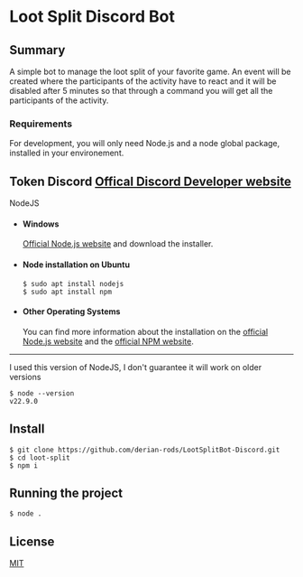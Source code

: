# Loot Split Discord Bot

## Summary

A simple bot to manage the loot split of your favorite game. An event will be created where the participants of the activity have to react and it will be disabled after 5 minutes so that through a command you will get all the participants of the activity.

### Requirements

For development, you will only need Node.js and a node global package, installed in your environement.

Token Discord [Offical Discord Developer website](https://discord.com/developers)
---

NodeJS

- #### Windows

  [Official Node.js website](https://nodejs.org/) and download the installer.

- #### Node installation on Ubuntu

      $ sudo apt install nodejs
      $ sudo apt install npm

- #### Other Operating Systems
  You can find more information about the installation on the [official Node.js website](https://nodejs.org/) and the [official NPM website](https://npmjs.org/).

---

I used this version of NodeJS, I don't guarantee it will work on older versions

    $ node --version
    v22.9.0

## Install

    $ git clone https://github.com/derian-rods/LootSplitBot-Discord.git
    $ cd loot-split
    $ npm i

## Running the project

    $ node .

## License

[MIT](https://choosealicense.com/licenses/mit/)
